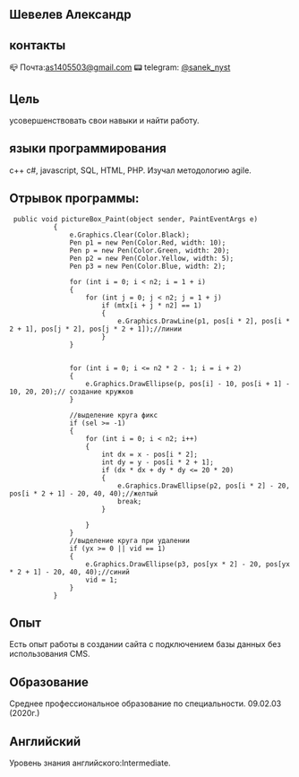 ## Шевелев Александр

## контакты
:mailbox_closed: Почта:as1405503@gmail.com
:pager: telegram: [@sanek_nyst](https://t.me/sanek_nyst)

## Цель
 усовершенствовать свои навыки и найти работу.

## языки программирования
c++ c#, javascript, SQL, HTML, PHP. Изучал методологию agile.

## Отрывок программы:

 ```
  public void pictureBox_Paint(object sender, PaintEventArgs e)
            {
                e.Graphics.Clear(Color.Black);
                Pen p1 = new Pen(Color.Red, width: 10);
                Pen p = new Pen(Color.Green, width: 20);
                Pen p2 = new Pen(Color.Yellow, width: 5);
                Pen p3 = new Pen(Color.Blue, width: 2);

                for (int i = 0; i < n2; i = 1 + i)
                {
                    for (int j = 0; j < n2; j = 1 + j)
                        if (mtx[i + j * n2] == 1)
                        {
                            e.Graphics.DrawLine(p1, pos[i * 2], pos[i * 2 + 1], pos[j * 2], pos[j * 2 + 1]);//линии
                        }
                }


                for (int i = 0; i <= n2 * 2 - 1; i = i + 2)
                {
                    e.Graphics.DrawEllipse(p, pos[i] - 10, pos[i + 1] - 10, 20, 20);// создание кружков
                }

                //выделение круга фикс
                if (sel >= -1)
                {
                    for (int i = 0; i < n2; i++)
                    {
                        int dx = x - pos[i * 2];
                        int dy = y - pos[i * 2 + 1];
                        if (dx * dx + dy * dy <= 20 * 20)
                        {
                            e.Graphics.DrawEllipse(p2, pos[i * 2] - 20, pos[i * 2 + 1] - 20, 40, 40);//желтый
                            break;
                        }

                    }
                }
                //выделение круга при удалении
                if (yx >= 0 || vid == 1)
                {
                    e.Graphics.DrawEllipse(p3, pos[yx * 2] - 20, pos[yx * 2 + 1] - 20, 40, 40);//синий
                    vid = 1;
                }
            }
```

## Опыт
Есть опыт работы в создании сайта с подключением базы данных без использования CMS.

## Образование
Среднее профессиональное образование по специальности. 09.02.03 (2020г.)

## Английский
Уровень знания английского:Intermediate.
